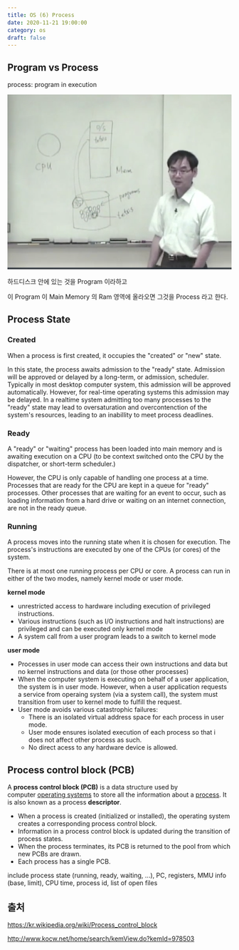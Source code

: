 ```yaml
---
title: OS (6) Process
date: 2020-11-21 19:00:00
category: os
draft: false
---
```


## Program vs Process

process: program in execution

![](./images/2020-11-21-process.png)

하드디스크 안에 있는 것을 Program 이라하고

이 Program 이 Main Memory 의 Ram 영역에 올라오면 그것을 Process 라고 한다.

## Process State

### Created

When a process is first created, it occupies the "created" or "new" state.

In this state, the process awaits admission to the "ready" state. Admission will be approved or delayed by a long-term, or admission, scheduler. Typically in most desktop computer system, this admission will be approved automatically. However, for real-time operating systems this admission may be delayed. In a realtime system admitting too many processes to the "ready" state may lead to oversaturation and overcontenction of the system's resources, leading to an inabillity to meet process deadlines.

### Ready

A "ready" or "waiting" process has been loaded into main memory and is awaiting execution on a CPU (to be context switched onto the CPU by the dispatcher, or short-term scheduler.)

However, the CPU is only capable of handling one process at a time. Processes that are ready for the CPU are kept in a queue for "ready" processes. Other processes that are waiting for an event to occur, such as loading information from a hard drive or waiting on an internet connection, are not in the ready queue.

### Running

A process moves into the running state when it is chosen for execution. The process's instructions are executed by one of the CPUs (or cores) of the system.

There is at most one running process per CPU or core. A process can run in either of the two modes, namely kernel mode or user mode.

**kernel mode**

- unrestricted access to hardware including execution of privileged instructions.
- Various instructions (such as I/O instructions and halt instructions) are privileged and can be executed only kernel mode
- A system call from a user program leads to a switch to kernel mode

**user mode**

- Processes in user mode can access their own instructions and data but no kernel instructions and data (or those other processes)
- When the computer system is executing on behalf of a user application, the system is in user mode. However, when a user application requests a service from operaing system (via a system call), the system must transition from user to kernel mode to fulfill the request.
- User mode avoids various catastrophic failures:
  - There is an isolated virtual address space for each process in user mode.
  - User mode ensures isolated execution of each process so that i does not affect other process as such.
  - No direct acess to any hardware device is allowed.

## Process control block (PCB)

A **process control block (PCB)** is a data structure used by computer [operating systems](https://en.wikipedia.org/wiki/Operating_system) to store all the information about a [process](<https://en.wikipedia.org/wiki/Process_(computing)>). It is also known as a process **descriptor**.

- When a process is created (initialized or installed), the operating system creates a corresponding process control block.
- Information in a process control block is updated during the transition of process states.
- When the process terminates, its PCB is returned to the pool from which new PCBs are drawn.
- Each process has a single PCB.

include process state (running, ready, waiting, ...), PC, registers, MMU info (base, limit), CPU time, process id, list of open files

## 출처

https://kr.wikipedia.org/wiki/Process_control_block

http://www.kocw.net/home/search/kemView.do?kemId=978503
